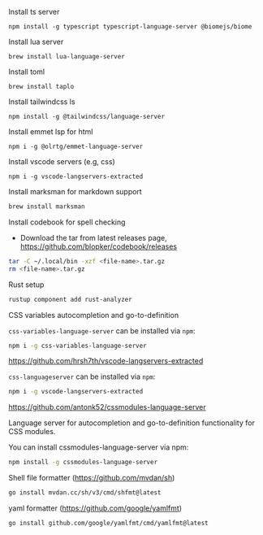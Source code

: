 Install ts server
```
npm install -g typescript typescript-language-server @biomejs/biome
```

Install lua server

```
brew install lua-language-server
```

Install toml

```
brew install taplo
```

Install tailwindcss ls
```
npm install -g @tailwindcss/language-server
```

Install emmet lsp for html
```
npm i -g @olrtg/emmet-language-server
```

Install vscode servers (e.g, css)
```
npm i -g vscode-langservers-extracted
```
Install marksman for markdown support
```sh
brew install marksman
```

Install codebook for spell checking

- Download the tar from latest releases page, https://github.com/blopker/codebook/releases
```sh
tar -C ~/.local/bin -xzf <file-name>.tar.gz
rm <file-name>.tar.gz
```

Rust setup
```sh
rustup component add rust-analyzer
```

CSS variables autocompletion and go-to-definition

`css-variables-language-server` can be installed via `npm`:

```sh
npm i -g css-variables-language-server
```
https://github.com/hrsh7th/vscode-langservers-extracted

`css-languageserver` can be installed via `npm`:

```sh
npm i -g vscode-langservers-extracted
```

https://github.com/antonk52/cssmodules-language-server

Language server for autocompletion and go-to-definition functionality for CSS modules.

You can install cssmodules-language-server via npm:
```sh
npm install -g cssmodules-language-server
```

Shell file formatter (https://github.com/mvdan/sh)

```sh
go install mvdan.cc/sh/v3/cmd/shfmt@latest
```

yaml formatter (https://github.com/google/yamlfmt)
```sh
go install github.com/google/yamlfmt/cmd/yamlfmt@latest
```

